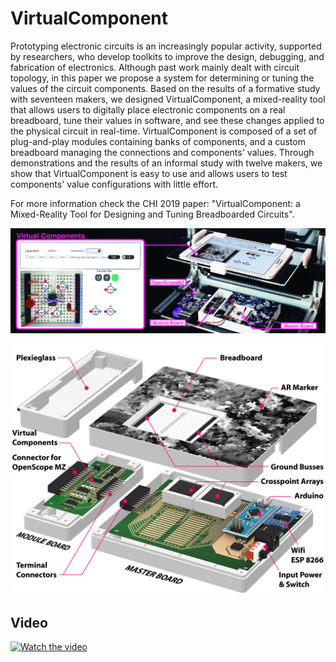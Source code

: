 # VirtualComponent
Prototyping electronic circuits is an increasingly popular activity, supported by researchers, who develop toolkits to improve the design, debugging, and fabrication of electronics. Although past work mainly dealt with circuit topology, in this paper we propose a system for determining or tuning the values of the circuit components. Based on the results of a formative study with seventeen makers, we designed VirtualComponent, a mixed-reality tool that allows users to digitally place electronic components on a real breadboard, tune their values in software, and see these changes applied to the physical circuit in real-time. VirtualComponent is composed of a set of plug-and-play modules containing banks of components, and a custom breadboard managing the connections and components' values. Through demonstrations and the results of an informal study with twelve makers, we show that VirtualComponent is easy to use and allows users to test components' value configurations with little effort.

For more information check the CHI 2019 paper: "VirtualComponent: a Mixed-Reality Tool for Designing and Tuning Breadboarded Circuits".

![Overview](https://github.com/makinteract/VirtualComponent/blob/master/Images/overview.jpg)

![Hardware parts](https://github.com/makinteract/VirtualComponent/blob/master/Images/hw_overview.png)

## Video
[![Watch the video](https://github.com/makinteract/VirtualComponent/blob/master/Images/video.png)](https://youtu.be/xeq6MhjG2Vs)
